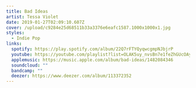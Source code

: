 ```yaml
---
title: Bad Ideas
artist: Tessa Violet
date: 2019-01-27T02:09:10.607Z
cover: /upload/c9284e25d68511b33a3376e6eafc1587.1000x1000x1.jpg
styles:
  - Indie Pop
links:
  spotify: https://play.spotify.com/album/22Q7rFTYQyqwcgmpNJbjrP
  youtube: https://youtube.com/playlist?list=OLAK5uy_nvsBn7e1feZhGUcOAy18ixltzcDe9gYTI
  applemusic: https://music.apple.com/album/bad-ideas/1482084346
  soundcloud: ""
  bandcamp: ""
  deezer: https://www.deezer.com/album/113372352
---
```

